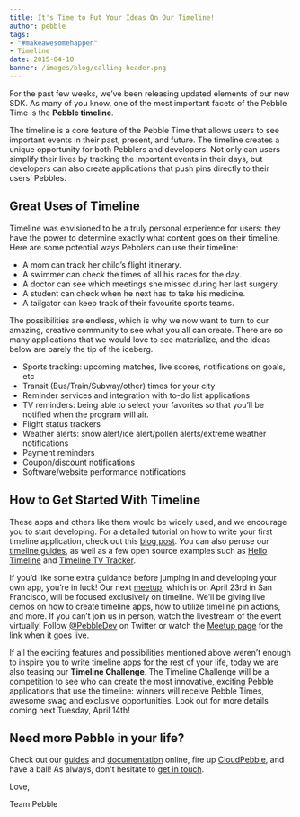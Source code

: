 ```yaml
---
title: It's Time to Put Your Ideas On Our Timeline!
author: pebble
tags: 
- "#makeawesomehappen"
- Timeline
date: 2015-04-10
banner: /images/blog/calling-header.png
---
```


For the past few weeks, we’ve been releasing updated elements of our new SDK.
As many of you know, one of the most important facets of the Pebble Time is the
**Pebble timeline**.

The timeline is a core feature of the Pebble Time that allows users to see
important events in their past, present, and future. The timeline creates a
unique opportunity for both Pebblers and developers. Not only can users simplify
their lives by tracking the important events in their days, but developers can
also create applications that push pins directly to their users’ Pebbles. 



## Great Uses of Timeline

Timeline was envisioned to be a truly personal experience for users: they have
the power to determine exactly what content goes on their timeline. Here are
some potential ways Pebblers can use their timeline:

- A mom can track her child’s flight itinerary.
- A swimmer can check the times of all his races for the day.
- A doctor can see which meetings she missed during her last surgery.
- A student can check when he next has to take his medicine.
- A tailgator can keep track of their favourite sports teams.

The possibilities are endless, which is why we now want to turn to our amazing,
creative community to see what you all can create. There are so many
applications that we would love to see materialize, and the ideas below are
barely the tip of the iceberg. 

- Sports tracking: upcoming matches, live scores, notifications on goals, etc
- Transit (Bus/Train/Subway/other) times for your city
- Reminder services and integration with to-do list applications
- TV reminders: being able to select your favorites so that you’ll be notified
  when the program will air. 
- Flight status trackers
- Weather alerts: snow alert/ice alert/pollen alerts/extreme weather notifications 
- Payment reminders 
- Coupon/discount notifications 
- Software/website performance notifications 

## How to Get Started With Timeline

These apps and others like them would be widely used, and we encourage you to
start developing. For a detailed tutorial on how to write your first timeline
application, check out this 
[blog post](/blog/2015/03/20/Getting-Started-With-Timeline/). You can also
peruse our [timeline guides](/guides/pebble-timeline/), as well as a few open 
source examples such as 
[Hello Timeline]({{site.links.examples_org}}/hello-timeline) and 
[Timeline TV Tracker]({{site.links.examples_org}}/timeline-tv-tracker). 

If you’d like some extra guidance before jumping in and developing your own app,
you’re in luck! Our next [meetup](http://pebble.meetup.com/), which is on April
23rd in San Francisco, will be focused exclusively on timeline. We’ll be giving
live demos on how to create timeline apps, how to utilize timeline pin actions,
and more. If you can’t join us in person, watch the livestream of the event
virtually! Follow [@PebbleDev](http://twitter.com/PebbleDev) on Twitter or watch
the [Meetup page](http://www.meetup.com/PebbleSF/events/221717043/) for the link
when it goes live.

If all the exciting features and possibilities mentioned above weren’t enough to
inspire you to write timeline apps for the rest of your life, today we are also
teasing our **Timeline Challenge**. The Timeline Challenge will be a
competition to see who can create the most innovative, exciting Pebble
applications that use the timeline: winners will receive Pebble Times, awesome
swag and exclusive opportunities. Look out for more details coming next Tuesday,
April 14th! 

## Need more Pebble in your life?

Check out our [guides](/guides/) and [documentation](/docs/) online, fire up
[CloudPebble]({{site.links.cloudpebble}}), and have a ball! As always, don't
hesitate to [get in touch](/contact/).

Love,

Team Pebble
